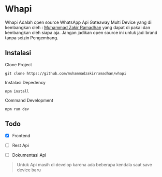 # Whapi

Whapi Adalah open source WhatsApp Api Gateaway Multi Device yang di kembangkan oleh : [Muhammad Zakir Ramadhan](https://github.com/muhammadzakirramadhan/) yang dapat di pakai dan kembangkan oleh siapa aja. Jangan jadikan open source ini untuk jadi brand tanpa seizin Pengembang.

## Instalasi

Clone Project

    git clone https://github.com/muhammadzakirramadhan/whapi

Instalasi Depedency

    npm install

Command Development

    npm run dev

## Todo

 - [x] Frontend
 - [ ] Rest Api
 - [ ] Dokumentasi Api
 

> Untuk Api masih di develop karena ada beberapa kendala saat save device baru
